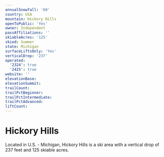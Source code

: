 ```yaml
---
annualSnowfall: '60'
country: USA
mountain: Hickory Hills
openToPublic: 'Yes'
owner: Independent
passAffiliations: ''
skiableAcres: '125'
skied: Summer
state: Michigan
surfaceLiftsOnly: 'Yes'
verticalDrop: '237'
operated:
  '2324': true
  '2425': true
website: ''
elevationBase:
elevationSummit:
trailCount:
trailPctBeginner:
trailPctIntermediate:
trailPctAdvanced:
liftCount:
---
```



# Hickory Hills

Located in U.S. - Michigan, Hickory Hills is a ski area with a vertical drop of 237 feet and 125 skiable acres.
